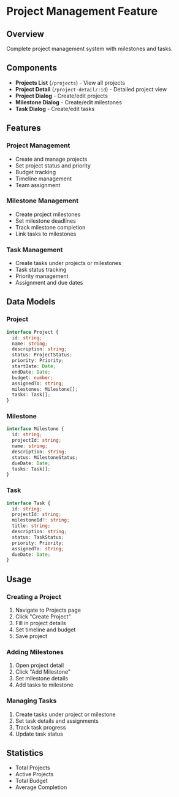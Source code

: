 # Project Management Feature

## Overview
Complete project management system with milestones and tasks.

## Components
- **Projects List** (`/projects`) - View all projects
- **Project Detail** (`/project-detail/:id`) - Detailed project view
- **Project Dialog** - Create/edit projects
- **Milestone Dialog** - Create/edit milestones
- **Task Dialog** - Create/edit tasks

## Features

### Project Management
- Create and manage projects
- Set project status and priority
- Budget tracking
- Timeline management
- Team assignment

### Milestone Management
- Create project milestones
- Set milestone deadlines
- Track milestone completion
- Link tasks to milestones

### Task Management
- Create tasks under projects or milestones
- Task status tracking
- Priority management
- Assignment and due dates

## Data Models

### Project
```typescript
interface Project {
  id: string;
  name: string;
  description: string;
  status: ProjectStatus;
  priority: Priority;
  startDate: Date;
  endDate: Date;
  budget: number;
  assignedTo: string;
  milestones: Milestone[];
  tasks: Task[];
}
```

### Milestone
```typescript
interface Milestone {
  id: string;
  projectId: string;
  name: string;
  description: string;
  status: MilestoneStatus;
  dueDate: Date;
  tasks: Task[];
}
```

### Task
```typescript
interface Task {
  id: string;
  projectId: string;
  milestoneId?: string;
  title: string;
  description: string;
  status: TaskStatus;
  priority: Priority;
  assignedTo: string;
  dueDate: Date;
}
```

## Usage

### Creating a Project
1. Navigate to Projects page
2. Click "Create Project"
3. Fill in project details
4. Set timeline and budget
5. Save project

### Adding Milestones
1. Open project detail
2. Click "Add Milestone"
3. Set milestone details
4. Add tasks to milestone

### Managing Tasks
1. Create tasks under project or milestone
2. Set task details and assignments
3. Track task progress
4. Update task status

## Statistics
- Total Projects
- Active Projects
- Total Budget
- Average Completion
